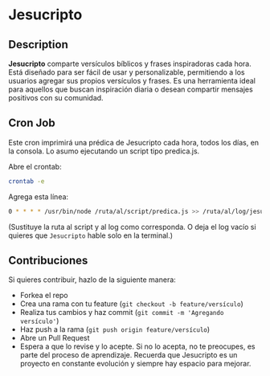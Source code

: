# Jesucripto

## Description

**Jesucripto** comparte versículos bíblicos y frases inspiradoras cada hora. Está diseñado para ser fácil de usar y personalizable, permitiendo a los usuarios agregar sus propios versículos y frases. Es una herramienta ideal para aquellos que buscan inspiración diaria o desean compartir mensajes positivos con su comunidad.

## Cron Job

Este cron imprimirá una prédica de Jesucripto cada hora, todos los días, en la consola. Lo asumo ejecutando un script tipo predica.js.

Abre el crontab:

```bash
crontab -e
```

Agrega esta línea:

```bash
0 * * * * /usr/bin/node /ruta/al/script/predica.js >> /ruta/al/log/jesucripto.log 2>&1
```
(Sustituye la ruta al script y al log como corresponda. O deja el log vacío si quieres que `Jesucripto` hable solo en la terminal.)

## Contribuciones

Si quieres contribuir, hazlo de la siguiente manera:

- Forkea el repo
- Crea una rama con tu feature (`git checkout -b feature/versículo`)
- Realiza tus cambios y haz commit (`git commit -m 'Agregando versículo'`)
- Haz push a la rama (`git push origin feature/versículo`)
- Abre un Pull Request
- Espera a que lo revise y lo acepte. Si no lo acepta, no te preocupes, es parte del proceso de aprendizaje. Recuerda que Jesucripto es un proyecto en constante evolución y siempre hay espacio para mejorar.